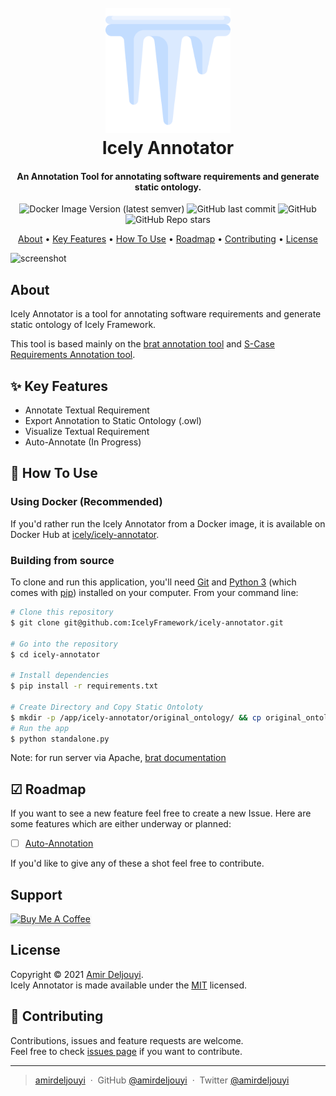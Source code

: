 <h1 align="center">
  <br>
  <a href="https://github.com/IcelyFramework/icely-annotator"><img src="docs/icicle.png" alt="Icely Annotator" width="200"></a>
  <br>
  Icely Annotator
  <br>
</h1>

<h4 align="center">An Annotation Tool for annotating software requirements and generate static ontology.</h4>

<p align="center">
  <img alt="Docker Image Version (latest semver)" src="https://img.shields.io/docker/v/icely/icely-annotator">
  <img alt="GitHub last commit" src="https://img.shields.io/github/last-commit/IcelyFramework/icely-annotator">
  <img alt="GitHub" src="https://img.shields.io/github/license/IcelyFramework/icely-annotator">
  <img alt="GitHub Repo stars" src="https://img.shields.io/github/stars/IcelyFramework/icely-annotator?style=social">
</p>

<p align="center">
  <a href="#about">About</a> •
  <a href="#user-content--key-features">Key Features</a> •
  <a href="#user-content--how-to-use">How To Use</a> •
  <a href="#user-content--roadmap">Roadmap</a> •
  <a href="#user-content--contributing">Contributing</a> •
  <a href="#license">License</a>
</p>

![screenshot](docs/demo.gif)

## About
Icely Annotator is a tool for annotating software requirements and generate static ontology of Icely Framework.

This tool is based mainly on the [brat annotation tool](http://brat.nlplab.org/) and [S-Case Requirements Annotation tool](https://github.com/s-case/requirements-annotation-tool).

## ✨ Key Features
* Annotate Textual Requirement
* Export Annotation to Static Ontology (.owl)
* Visualize Textual Requirement
* Auto-Annotate (In Progress)

## 🚀 How To Use

### Using Docker (Recommended)
If you'd rather run the Icely Annotator from a Docker image, it is available on Docker Hub at [icely/icely-annotator](https://hub.docker.com/r/icely/icely-annotator).

### Building from source
To clone and run this application, you'll need [Git](https://git-scm.com) and [Python 3](https://www.python.org/downloads/) (which comes with [pip](http://npmjs.com)) installed on your computer. From your command line:

```bash
# Clone this repository
$ git clone git@github.com:IcelyFramework/icely-annotator.git

# Go into the repository
$ cd icely-annotator

# Install dependencies
$ pip install -r requirements.txt

# Create Directory and Copy Static Ontoloty
$ mkdir -p /app/icely-annotator/original_ontology/ && cp original_ontology/requirements.owl /app/icely-annotator/original_ontology/requirements.owl
# Run the app
$ python standalone.py
```

Note: for run server via Apache, [brat documentation](https://brat.nlplab.org/installation.html)

## ☑ Roadmap
If you want to see a new feature feel free to create a new Issue. Here are some features which are either underway or planned:

- [ ] [Auto-Annotation](https://github.com/IcelyFramework/icely-annotator/issues/1)

If you'd like to give any of these a shot feel free to contribute.

## Support

<a href="https://www.buymeacoffee.com/amirdeljouyi" target="_blank"><img src="https://www.buymeacoffee.com/assets/img/custom_images/purple_img.png" alt="Buy Me A Coffee" style="height: 41px !important;width: 174px !important;box-shadow: 0px 3px 2px 0px rgba(190, 190, 190, 0.5) !important;-webkit-box-shadow: 0px 3px 2px 0px rgba(190, 190, 190, 0.5) !important;" ></a>

## License

Copyright © 2021 [Amir Deljouyi](https://github.com/amirdeljouyi).  
Icely Annotator is made available under the [MIT](https://github.com/IcelyFramework/icely-annotator/blob/main/LICENSE) licensed.

## 🤝 Contributing
Contributions, issues and feature requests are welcome.  
Feel free to check [issues page](https://github.com/IcelyFramework/icely-annotator/issues) if you want to contribute.

---

> [amirdeljouyi](http://ce.sharif.edu/~deljouyi) &nbsp;&middot;&nbsp;
> GitHub [@amirdeljouyi](https://github.com/amirdeljouyi) &nbsp;&middot;&nbsp;
> Twitter [@amirdeljouyi](https://twitter.com/amirdeljouyi)
